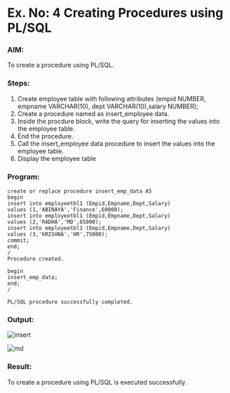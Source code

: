 # Ex. No: 4 Creating Procedures using PL/SQL

### AIM: 
To create a procedure using PL/SQL.

### Steps:
1. Create employee table with following attributes (empid NUMBER, empname VARCHAR(10), dept VARCHAR(10),salary NUMBER);
2. Create a procedure named as insert_employee data.
3. Inside the procdure block, write the query for inserting the values into the employee table.
4. End the procedure.
5. Call the insert_employee data procedure to insert the values into the employee table.
6. Display the employee table

### Program:
```
create or replace procedure insert_emp_data AS
begin
insert into employeetbl1 (Empid,Empname,Dept,Salary)
values (1,'ABINAYA','Finance',60000);
insert into employeetbl1 (Empid,Empname,Dept,Salary)
values (2,'RADHA','MD',65000);
insert into employeetbl1 (Empid,Empname,Dept,Salary)
values (3,'KRISHNA','HR',75000);
commit;
end;
/
Procedure created.

begin
insert_emp_data;
end;
/

PL/SQL procedure successfully completed.
```
### Output:
![insert](https://github.com/vasundrasriravi/Ex-No-4-Creating-Procedures-using-PL-SQL/assets/119393983/383c6a26-6089-4015-bf61-3e31f70cd858)

![md](https://github.com/vasundrasriravi/Ex-No-4-Creating-Procedures-using-PL-SQL/assets/119393983/85056d93-4d6d-41af-946d-ae4384a86c37)

### Result:
To create a procedure using PL/SQL is executed successfully.
